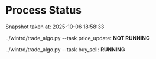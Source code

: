 # Process Status

Snapshot taken at: 2025-10-06 18:58:33

../wintrd/trade_algo.py --task price_update: **NOT RUNNING**

../wintrd/trade_algo.py --task buy_sell: **RUNNING**

